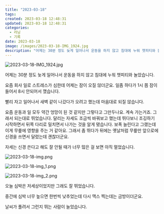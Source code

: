 ```yaml
---
title: "2023-03-18"
tags:
created: 2023-03-18 12:48:31
updated: 2023-03-18 12:48:31
categories:
  - 러닝
  - 기록
date: 2023-03-18
image: /images/2023-03-18-IMG_1924.jpg
description: "어제는 30분 정도 늦게 일어나서 운동을 하지 않고 침대에 누워 챗피티와 놀았습니다. 요즘 회사 일로 스트레스가 심한데 어제는 잠이 오질 않더군요. 일좀 하다가 1시 쯤 잠이 들어서 8시 안되어서 깼습니다. 빨리 자고 일어나서 새벽 같이 나갔다가 오려고 했는데 마음대로 되질 않습니다. "
---
```


![2023-03-18-IMG_1924.jpg](/images/2023-03-18-IMG_1924.jpg)
 
 

어제는 30분 정도 늦게 일어나서 운동을 하지 않고 침대에 누워 챗피티와 놀았습니다. 

요즘 회사 일로 스트레스가 심한데 어제는 잠이 오질 않더군요. 일좀 하다가 1시 쯤 잠이 들어서 8시 안되어서 깼습니다.

빨리 자고 일어나서 새벽 같이 나갔다가 오려고 했는데 마음대로 되질 않습니다.

요즘 운동과 일 모두 약간 엉망이 된 것 같지만 그렇다고 그만두나요. 계속 가는거죠. 그래서 되는대로 뛰었습니다. 달리는 자세도 조금씩 바꿔보고 했는데 뛰다보니 조깅하기 시작하면서 뒤쪽 다리로 밀치면서 나가는 것을 알게 됐습니다. 보폭 늘린다고 그랬는데 이게 무릎에 영향을 주는 거 같아요. 그래서 좀 뛰다가 뒤에는 옛날처럼 무릎만 앞으로에 신경을 쓰면서 달렸는데 괜찮더군요.

자세는 신경 쓴다고 해도 잘 안될 때가 너무 많은 걸 보면 아직 멀었습니다.

 
 ![2023-03-18-img.png](/images/2023-03-18-img.png)
 
 

 
 ![2023-03-18-img_1.png](/images/2023-03-18-img_1.png)
 
 

 
 ![2023-03-18-img_2.png](/images/2023-03-18-img_2.png)
 
 

오늘 심박은 저세상이었지만 그래도 잘 뛰었습니다.

중간에 심박 너무 높으면 한번씩 낮추었는데 다시 맥스 찍는데는 금방이더군요.

날씨가 풀려서 그런지 뛰는 사람이 늘었습니다.
